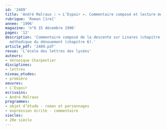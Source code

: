 ```yaml
---
id: '2489'
title: 'André Malraux : « L’Espoir ». Commentaire composé et lecture méthodique '
rubrique: 'Roman [1re]'
annee: '1996'
magazine: 'n°6 15 décembre 1996'
pages: '12'
description: 'Commentaire composé de la descente sur Linares (chapitre 3) et lecture
  méthodique du dénouement (chapitre 6).'
article_pdf: '2489.pdf'
revue: 'L’école des lettres des lycées'
auteurs:
- Véronique Charpentier
disciplines:
- lettres
niveau_etudes:
- première
oeuvres:
- L’Espoir
ecrivains:
- André Malraux
programmes:
- objet d’étude - roman et personnages
- expression écrite - commentaire
siecles:
- 20e siècle
---
```


